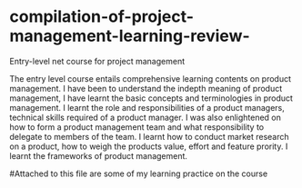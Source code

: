 # compilation-of-project-management-learning-review-
Entry-level net course for project management 

The entry level course entails comprehensive learning contents on product management.
I have been to understand the indepth meaning of product management, I have learnt the basic concepts and terminologies in product management.
I learnt the role and responsibilities of a product managers, technical skills required of a product manager.
I was also enlightened on how to form a product management team and what responsibility to delegate to members of the team.
I learnt how to conduct market research on a product, how to weigh the products value, effort and  feature prority.
I learnt the frameworks of product management.

#Attached to this file are some of my learning practice on the course 
